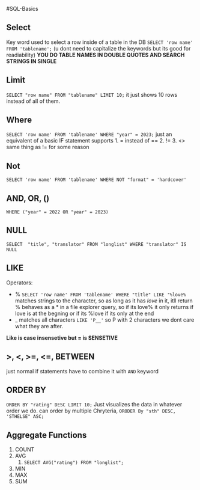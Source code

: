 #SQL-Basics
## Select
Key word used to select a row inside of a table in the DB
`SELECT 'row name' FROM 'tablename';`
(u dont need to capitalize the keywords but its good for readiability)
**YOU DO TABLE NAMES IN DOUBLE QUOTES AND SEARCH STRINGS IN SINGLE**
## Limit
`SELECT "row name" FROM "tablename" LIMIT 10;` it just shows 10 rows instead of all of them.

## Where
`SELECT 'row name' FROM 'tablename' WHERE "year" = 2023;`
just an equivalent of a basic IF statement
supports 
	1. = instead of ==
	2. !=
	3. <>
		same thing as != for some reason

## Not
`SELECT 'row name' FROM 'tablename' WHERE NOT "format" = 'hardcover'`


## AND, OR, ()
`WHERE ("year" = 2022 OR "year" = 2023)`

## NULL

`SELECT  "title", "translator" FROM "longlist" WHERE "translator" IS NULL`

## LIKE
Operators:
- %
	`SELECT 'row name' FROM 'tablename' WHERE "title" LIKE '%love%`
	matches strings to the character, so as long as it has *love* in it, itll return
	% behaves as a * in a file explorer query, so if its love% it only returns if love is at the begning or if its %love if its only at the end
- _
	matches all characters `LIKE 'P__'` so P with 2 characters we dont care what they are after.

**Like is case insensetive but = is SENSETIVE**

## >, <, >=, <=, BETWEEN

just normal if statements have to combine it with `AND` keyword


## ORDER BY

`ORDER BY "rating" DESC LIMIT 10;`
Just visualizes the data in whatever order we do.  can order by multiple Chryteria, `ORODER By "sth" DESC, 'STHELSE" ASC;`

## Aggregate Functions
1. COUNT
2. AVG
	1. `SELECT AVG("rating") FROM "longlist";`
3. MIN
4. MAX
5. SUM


